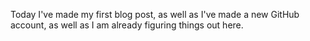 Today I've made my first blog post, as well as I've made a new GitHub account, as well as I am already figuring things out here.
